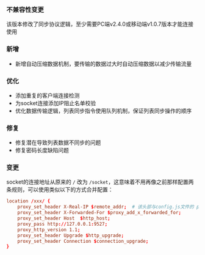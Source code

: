 ### 不兼容性变更

该版本修改了同步协议逻辑，至少需要PC端v2.4.0或移动端v1.0.7版本才能连接使用

### 新增

- 新增自动压缩数据机制，要传输的数据过大时自动压缩数据以减少传输流量

### 优化

- 添加重复的客户端连接检测
- 为socket连接添加IP阻止名单校验
- 优化数据传输逻辑，列表同步指令使用队列机制，保证列表同步操作的顺序

### 修复

- 修复潜在导致列表数据不同步的问题
- 修复密码长度缺陷问题

### 变更

socket的连接地址从原来的 `/` 改为 `/socket`，这意味着不用再像之前那样配置两条规则，可以使用类似以下的方式合并配置：

```conf
location /xxx/ {
    proxy_set_header X-Real-IP $remote_addr;  # 该头部与config.js文件的 proxy.header 对应
    proxy_set_header X-Forwarded-For $proxy_add_x_forwarded_for;
    proxy_set_header Host  $http_host;
    proxy_pass http://127.0.0.1:9527;
    proxy_http_version 1.1;
    proxy_set_header Upgrade $http_upgrade;
    proxy_set_header Connection $connection_upgrade;
}
```

